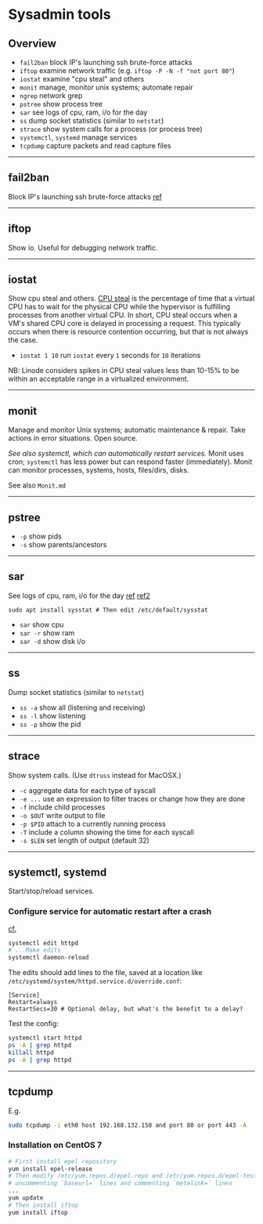 # Sysadmin tools

## Overview

* `fail2ban` block IP's launching ssh brute-force attacks
* `iftop` examine network traffic (e.g. `iftop -P -N -f "not port 80"`)
* `iostat` examine "cpu steal" and others
* `monit` manage, monitor unix systems; automate repair
* `ngrep` network grep
* `pstree` show process tree
* `sar` see logs of cpu, ram, i/o for the day
* `ss` dump socket statistics (similar to `netstat`)
* `strace` show system calls for a process (or process tree)
* `systemctl`, `systemd` manage services
* `tcpdump` capture packets and read capture files

----
## fail2ban
Block IP's launching ssh brute-force attacks
[ref](https://github.com/entrity/Computer-Usage/blob/master/Reference%2C%20fail2ban.md)

----
## iftop
Show io. Useful for debugging network traffic.

----
## iostat
Show cpu steal and others. [CPU steal](https://www.linode.com/community/questions/18168/what-is-cpu-steal-and-how-does-it-affect-my-linode) is the percentage of time that a virtual CPU has to wait for the physical CPU while the hypervisor is fulfilling processes from another virtual CPU. In short, CPU steal occurs when a VM's shared CPU core is delayed in processing a request. This typically occurs when there is resource contention occurring, but that is not always the case.

* `iostat 1 10` run `iostat` every `1` seconds for `10` iterations

NB: Linode considers spikes in CPU steal values less than 10-15% to be within an acceptable range in a virtualized environment.

----
## monit
Manage and monitor Unix systems; automatic maintenance & repair. Take actions in error situations. Open source.

_See also systemctl, which can automatically restart services._ Monit uses cron; `systemctl` has less power but can respond faster (immediately). Monit can monitor processes, systems, hosts, files/dirs, disks.

See also `Monit.md`

----
## pstree
* `-p` show pids
* `-s` show parents/ancestors

----
## sar
See logs of cpu, ram, i/o for the day [ref](https://www.redhat.com/sysadmin/troubleshooting-slow-servers) [ref2](https://www.tothenew.com/blog/install-and-configure-sar-on-ubuntu/)

`sudo apt install sysstat # Then edit /etc/default/sysstat`

* `sar` show cpu
* `sar -r` show ram
* `sar -d` show disk i/o

----
## ss
Dump socket statistics (similar to `netstat`)

* `ss -a` show all (listening and receiving)
* `ss -l` show listening
* `ss -p` show the pid

----
## strace
Show system calls. (Use `dtruss` instead for MacOSX.)

* `-c` aggregate data for each type of syscall
* `-e ...` use an expression to filter traces or change how they are done
* `-f` include child processes
* `-o $OUT` write output to file
* `-p $PID` attach to a currently running process
* `-T` include a column showing the time for each syscall
* `-s $LEN` set length of output (default 32)

----
## systemctl, systemd
Start/stop/reload services.
### Configure service for automatic restart after a crash
[cf. ]()
```bash
systemctl edit httpd
# ...Make edits
systemctl daemon-reload
```
The edits should add lines to the file, saved at a location like `/etc/systemd/system/httpd.service.d/override.conf`:
```
[Service]
Restart=always
RestartSecs=30 # Optional delay, but what's the benefit to a delay?
```
Test the config:
```bash
systemctl start httpd
ps -A | grep httpd
killall httpd
ps -A | grep httpd
```

----
## tcpdump
E.g.
```bash
sudo tcpdump -i eth0 host 192.168.132.150 and port 80 or port 443 -A
```

### Installation on CentOS 7
```bash
# First install epel repository
yum install epel-release
# Then modify /etc/yum.repos.d/epel.repo and /etc/yum.repos.d/epel-testing.repo
# uncommenting `baseurl=` lines and commenting `metalink=` lines
...
yum update
# Then install iftop
yum install iftop
```
